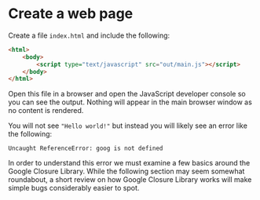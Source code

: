 # Create a web page

Create a file `index.html` and include the following:

```html
<html>
    <body>
        <script type="text/javascript" src="out/main.js"></script>
    </body>
</html>
```

Open this file in a browser and open the JavaScript developer console so you can see the output. Nothing will
appear in the main browser window as no content is rendered.

You will not see `"Hello world!"` but instead you will likely see an error like the following:

```
Uncaught ReferenceError: goog is not defined
```

In order to understand this error we must examine a few basics around the Google Closure Library. While the following section may seem somewhat roundabout, a short review on how Google Closure Library works will make simple bugs considerably easier to spot.
